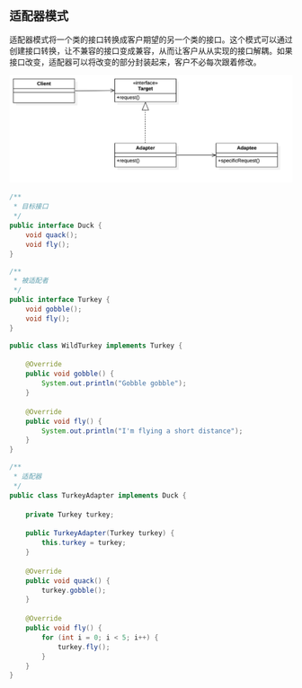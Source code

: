 ## 适配器模式

适配器模式将一个类的接口转换成客户期望的另一个类的接口。这个模式可以通过创建接口转换，让不兼容的接口变成兼容，从而让客户从从实现的接口解耦。如果接口改变，适配器可以将改变的部分封装起来，客户不必每次跟着修改。

![](https://github.com/pointer95/notes/blob/master/pics/Adapter.png?raw=true)

```java
/**
 * 目标接口
 */
public interface Duck {
    void quack();
    void fly();
}
```

```java
/**
 * 被适配者
 */
public interface Turkey {
    void gobble();
    void fly();
}
```

```java
public class WildTurkey implements Turkey {

    @Override
    public void gobble() {
        System.out.println("Gobble gobble");
    }

    @Override
    public void fly() {
        System.out.println("I'm flying a short distance");
    }
}
```

```java
/**
 * 适配器
 */
public class TurkeyAdapter implements Duck {

    private Turkey turkey;

    public TurkeyAdapter(Turkey turkey) {
        this.turkey = turkey;
    }

    @Override
    public void quack() {
        turkey.gobble();
    }

    @Override
    public void fly() {
        for (int i = 0; i < 5; i++) {
            turkey.fly();
        }
    }
}
```

